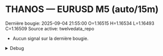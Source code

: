 # THANOS — EURUSD M5 (auto/15m)
Dernière bougie: 2025-09-04 21:55:00  O=1.16515  H=1.16534  L=1.16493  C=1.16509
Source active: twelvedata_repo

- Aucun signal sur la dernière bougie.

<details><summary>Debug</summary>

- TD_API_KEY manquant.

</details>